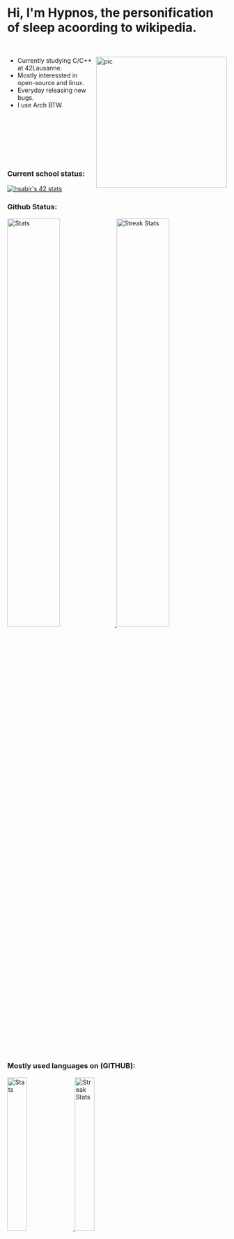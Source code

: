 # Hi, I'm Hypnos, the personification of sleep acoording to wikipedia.

<br />

<a href="https://api.daily.dev/get?r=dsr"><img src="https://github.com/hypn0x/hypn0x/blob/main/pics/greyhat_penguin.png" width="300" align="right" alt="pic"/></a>

- Currently studying C/C++ at 42Lausanne.
- Mostly interessted in open-source and linux.
- Everyday releasing new bugs.
- I use Arch BTW.

<br />
<br />
<br />

<br />
<br />
<br />

### Current school status:
[![hsabir's 42 stats](https://badge42.vercel.app/api/v2/cl1m1teex001609l5tf9pp0au/stats?cursusId=21&coalitionId=191)](https://github.com/JaeSeoKim/badge42)


### Github Status:
<div>
  <a href="https://github-readme-stats.vercel.app">
        <img width="49%" alt="Stats" src="https://github-readme-stats.vercel.app/api?&count_private=true&include_all_commits=true&username=mobcrypto&theme=onedark&custom_title=GitHub+Stats&hide_border=true"/>
    </a>
    <a href="https://github-readme-streak-stats.herokuapp.com">
        <img width="49%" alt="Streak Stats" src="https://github-readme-streak-stats.herokuapp.com/?user=mobcrypto&theme=onedark&hide_border=true"/>
    </a>  
    </a>
</div>

### Mostly used languages on (GITHUB):
<div>
  <a href="https://github-readme-stats.vercel.app">
        <img width="30%" alt="Stats" src="https://github-profile-summary-cards.vercel.app/api/cards/repos-per-language?username=mobcrypto&theme=nord_dark"/>
    </a>
    <a href="https://github-readme-streak-stats.herokuapp.com">
        <img width="30%" alt="Streak Stats" src="https://github-profile-summary-cards.vercel.app/api/cards/most-commit-language?username=mobcrypto&theme=nord_dark"/>
    </a>  
    </a>
</div>
